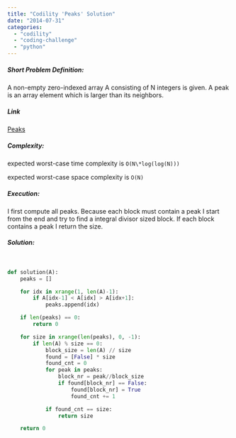 ```yaml
---
title: "Codility 'Peaks' Solution"
date: "2014-07-31"
categories: 
  - "codility"
  - "coding-challenge"
  - "python"
---
```


##### Short Problem Definition:

A non-empty zero-indexed array A consisting of N integers is given. A peak is an array element which is larger than its neighbors.

##### Link

[Peaks](https://codility.com/demo/take-sample-test/peaks)

##### Complexity:

expected worst-case time complexity is `O(N\*log(log(N)))`

expected worst-case space complexity is `O(N)`

##### Execution:

I first compute all peaks. Because each block must contain a peak I start from the end and try to find a integral divisor sized block. If each block contains a peak I return the size.

##### Solution:

```python


def solution(A):
    peaks = []

    for idx in xrange(1, len(A)-1):
        if A[idx-1] < A[idx] > A[idx+1]:
            peaks.append(idx)

    if len(peaks) == 0:
        return 0

    for size in xrange(len(peaks), 0, -1):
        if len(A) % size == 0:
            block_size = len(A) // size
            found = [False] * size
            found_cnt = 0
            for peak in peaks:
                block_nr = peak//block_size
                if found[block_nr] == False:
                    found[block_nr] = True
                    found_cnt += 1

            if found_cnt == size:
                return size

    return 0

```
